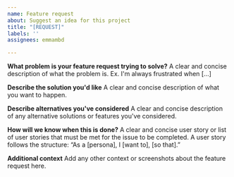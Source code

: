```yaml
---
name: Feature request
about: Suggest an idea for this project
title: "[REQUEST]"
labels: ''
assignees: emmambd

---
```


**What problem is your feature request trying to solve?**
A clear and concise description of what the problem is. Ex. I'm always frustrated when [...]

**Describe the solution you'd like**
A clear and concise description of what you want to happen.

**Describe alternatives you've considered**
A clear and concise description of any alternative solutions or features you've considered.

**How will we know when this is done?**
A clear and concise user story or list of user stories that must be met for the issue to be completed. A user story follows the structure: “As a [persona], I [want to], [so that].”

**Additional context**
Add any other context or screenshots about the feature request here.
